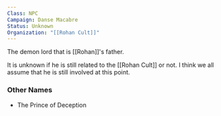 ```yaml
---
Class: NPC
Campaign: Danse Macabre
Status: Unknown
Organization: "[[Rohan Cult]]"
---
```

The demon lord that is [[Rohan]]'s father.

It is unknown if he is still related to the [[Rohan Cult]] or not. I think we all assume that he is still involved at this point.

### Other Names

- The Prince of Deception